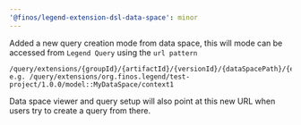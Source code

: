 ```yaml
---
'@finos/legend-extension-dsl-data-space': minor
---
```


Added a new query creation mode from data space, this will mode can be accessed from `Legend Query` using the `url pattern`

```
/query/extensions/{groupId}/{artifactId}/{versionId}/{dataSpacePath}/{executionContext}/{runtimePath}?
e.g. /query/extensions/org.finos.legend/test-project/1.0.0/model::MyDataSpace/context1
```

Data space viewer and query setup will also point at this new URL when users try to create a query from there.

